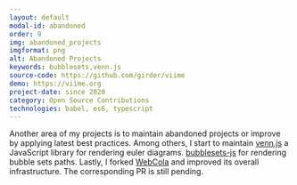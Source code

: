 ```yaml
---
layout: default
modal-id: abandoned
order: 9
img: abandoned_projects
imgformat: png
alt: Abandoned Projects
keywords: bubblesets,venn.js
source-code: https://github.com/girder/viime
demo: https://viime.org
project-date: since 2020
category: Open Source Contributions
technologies: babel, es6, typescript
---
```


Another area of my projects is to maintain abandoned projects or improve by applying latest best practices. Among others, I start to maintain [venn.js](https://github.com/upsetjs/venn.js) a JavaScript library for rendering euler diagrams. [bubblesets-js](https://github.com/upsetjs/bubblesets-js) for rendering bubble sets paths. Lastly, I forked [WebCola](https://github.com/sgratzl/WebCola) and improved its overall infrastructure. The corresponding PR is still pending.